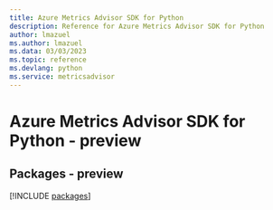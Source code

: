 ```yaml
---
title: Azure Metrics Advisor SDK for Python
description: Reference for Azure Metrics Advisor SDK for Python
author: lmazuel
ms.author: lmazuel
ms.data: 03/03/2023
ms.topic: reference
ms.devlang: python
ms.service: metricsadvisor
---
```

# Azure Metrics Advisor SDK for Python - preview
## Packages - preview
[!INCLUDE [packages](metrics-advisor-index.md)]